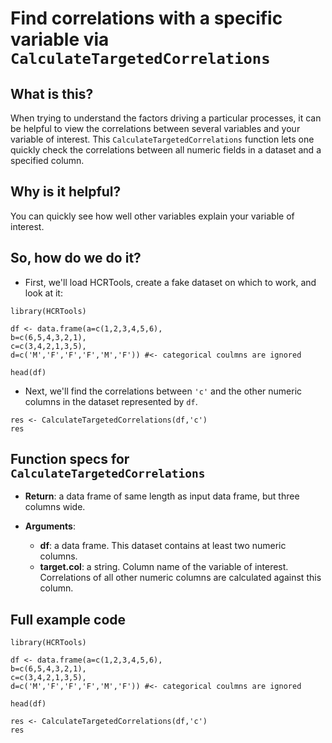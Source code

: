 # Find correlations with a specific variable via ``CalculateTargetedCorrelations``

## What is this?

When trying to understand the factors driving a particular processes, it can be helpful to view the correlations between several variables and your variable of interest. This ``CalculateTargetedCorrelations`` function lets one quickly check the correlations between all numeric fields in a dataset and a specified column.

## Why is it helpful?

You can quickly see how well other variables explain your variable of interest.

## So, how do we do it?

* First, we'll load HCRTools, create a fake dataset on which to work, and look at it:

```{r}
library(HCRTools)

df <- data.frame(a=c(1,2,3,4,5,6),
b=c(6,5,4,3,2,1),
c=c(3,4,2,1,3,5),
d=c('M','F','F','F','M','F')) #<- categorical coulmns are ignored

head(df)
```

* Next, we'll find the correlations between `'c'` and the other numeric columns in the dataset represented by `df`.

```{r}
res <- CalculateTargetedCorrelations(df,'c')
res
```

## Function specs for ``CalculateTargetedCorrelations``

- __Return__: a data frame of same length as input data frame, but three columns wide.

- __Arguments__:
    - __df__: a data frame. This dataset contains at least two numeric columns.
    - __target.col__: a string. Column name of the variable of interest. Correlations of all other numeric columns are calculated against this column. 
    

## Full example code

```{r}
library(HCRTools)

df <- data.frame(a=c(1,2,3,4,5,6),
b=c(6,5,4,3,2,1),
c=c(3,4,2,1,3,5),
d=c('M','F','F','F','M','F')) #<- categorical coulmns are ignored

head(df)

res <- CalculateTargetedCorrelations(df,'c')
res
```